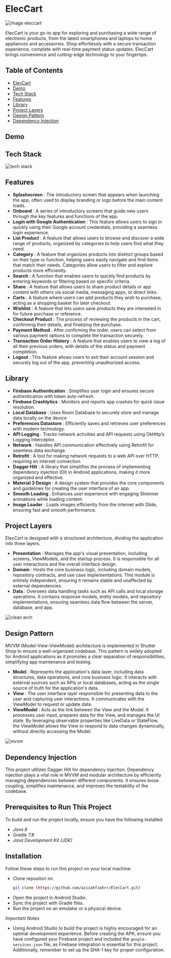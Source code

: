 # ElecCart 

![image eleccart](https://github.com/user-attachments/assets/e09ce982-ec5f-462e-b585-c6640fd38617)


ElecCart is your go-to app for exploring and purchasing a wide range of electronic products, from the latest smartphones and laptops to home appliances and accessories. Shop effortlessly with a secure transaction experience, complete with real-time payment status updates. ElecCart brings convenience and cutting-edge technology to your fingertips.


## Table of Contents

- [ElecCart](#eleccart)
- [Demo](#demo)
- [Tech Stack](#tech-stack)
- [Features](#features)
- [Library](#library)
- [Project Layers](#project-layers)
- [Design Pattern](#design-pattern)
- [Dependency Injection](#dependency-injection)


## Demo 


## Tech Stack

![tech stack](https://github.com/user-attachments/assets/83041abb-d7e4-4d00-9e6e-40a64b9ebbdc)


## Features 

- **Splashscreen** : The introductory screen that appears when launching the app, often used to display branding or logo before the main content loads.
- **Onboard** : A series of introductory screens that guide new users through the key features and functions of the app.
- **Login with Google Authentication** : This feature allows users to sign in quickly using their Google account credentials, providing a seamless login experience.
- **List Product** : A feature that allows users to browse and discover a wide range of products, organized by categories to help users find what they need.
- **Category** : A feature that organizes products into distinct groups based on their type or function, helping users easily navigate and find items that match their needs. Categories allow users to filter and explore products more efficiently.
- **Search** : A function that enables users to quickly find products by entering keywords or filtering based on specific criteria.
- **Share** : A feature that allows users to share product details or app content with others via social media, messaging apps, or direct links.
- **Carts** : A feature where users can add products they wish to purchase, acting as a shopping basket for later checkout.
- **Wishlist** :  A feature that lets users save products they are interested in for future purchase or reference.
- **Checkout Product** : The process of reviewing the products in the cart, confirming their details, and finalizing the purchase.
- **Payment Method** : After confirming the order, users can select from various payment options to complete the transaction securely.
- **Transaction Order History** : A feature that enables users to view a log of all their previous orders, with details of the status and payment completion.
- **Logout** : This feature allows users to exit their account session and securely log out of the app, preventing unauthorized access.


## Library

- **Firebase Authentication** : Simplifies user login and ensures secure authentication with token auto-refresh.
- **Firebase Crashlytics** : Monitors and reports app crashes for quick issue resolution.
- **Local Database** : Uses Room Database to securely store and manage data locally on the device
- **Preferences Datastore** : Efficiently saves and retrieves user preferences with modern technology.
- **API Logging** : Tracks network activities and API requests using OkHttp’s Logging Interceptor.
- **Network** : Handles API communication effectively using Retrofit for seamless data exchange.
- **Retrofit** : A tool for making network requests to a web API over HTTP, requiring an internet connection.
- **Dagger Hilt** : A library that simplifies the process of implementing dependency injection (DI) in Android applications, making it more organized and effective.
- **Material 3 Design** : A design system that provides the core components and guidelines for creating the user interface of an app.
- **Smooth Loading** : Enhances user experience with engaging Shimmer animations while loading content.
- **Image Loader** : Loads images efficiently from the internet with Glide, ensuring fast and smooth performance.


## Project Layers

ElecCart is designed with a structured architecture, dividing the application into three layers.

- **Presentation** : Manages the app's visual presentation, including screens, ViewModels, and the startup process. It is responsible for all user interactions and the overall interface design.
- **Domain** : Hosts the core business logic, including domain models, repository contracts, and use case implementations. This module is entirely independent, ensuring it remains stable and unaffected by external dependencies.
- **Data** : Oversees data handling tasks such as API calls and local storage operations. It contains response models, entity models, and repository implementations, ensuring seamless data flow between the server, database, and app.

![clean arch](https://github.com/user-attachments/assets/2ed905b3-382a-4eed-9b91-0e267e93dbcf)


## Design Pattern 

MVVM (Model-View-ViewModel) architecture is implemented in Shutter Shop to ensure a well-organized codebase. This pattern is widely adopted for Android applications as it promotes a clear separation of responsibilities, simplifying app maintenance and testing.

- **Model** : Represents the application's data layer, including data structures, data operations, and core business logic. It interacts with external sources such as APIs or local databases, acting as the single source of truth for the application's data.
- **View** : The user interface layer responsible for presenting data to the user and capturing user interactions. It communicates with the ViewModel to request or update data.
- **ViewModel** : Acts as the link between the View and the Model. It processes user input, prepares data for the View, and manages the UI state. By leveraging observable properties like LiveData or StateFlow, the ViewModel allows the View to respond to data changes dynamically, without directly accessing the Model.
  
![mvvm](https://github.com/user-attachments/assets/276f27ab-33ac-4cd2-94cd-8ed0967ce664)


## Dependency Injection 

This project utilizes Dagger Hilt for dependency injection. Dependency injection plays a vital role in MVVM and modular architecture by efficiently managing dependencies between different components. It ensures loose coupling, simplifies maintenance, and improves the testability of the codebase.


## Prerequisites to Run This Project
To build and run the project locally, ensure you have the following installed:

- *Java 8*
- *Gradle 7.8*
- *Java Development Kit (JDK)*

## Installation
Follow these steps to run this project on your local machine:
- Clone repositori ini:
   ```bash
   git clone (https://github.com/azizahfzahrr/ElecCart.git)
- Open the project in Android Studio.
- Sync the project with Gradle files.
- Run the project on an emulator or a physical device.

*Important Notes*
- Using Android Studio to build the project is highly encouraged for an optimal development experience. Before creating the APK, ensure you have configured your Firebase project and included the `google-services.json` file, as Firebase integration is essential for this project. Additionally, remember to set up the SHA-1 key for proper configuration.
